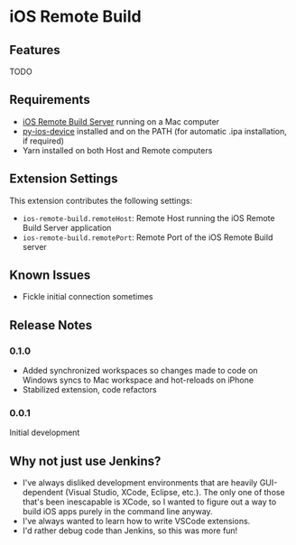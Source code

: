 # iOS Remote Build

## Features

TODO

## Requirements

- [iOS Remote Build Server](https://github.com/blakeglucas/ios-remote-build-server) running on a Mac computer
- [py-ios-device](https://github.com/YueChen-C/py-ios-device) installed and on the PATH (for automatic .ipa installation, if required)
- Yarn installed on both Host and Remote computers

## Extension Settings

This extension contributes the following settings:

- `ios-remote-build.remoteHost`: Remote Host running the iOS Remote Build Server application
- `ios-remote-build.remotePort`: Remote Port of the iOS Remote Build server

## Known Issues

- Fickle initial connection sometimes

## Release Notes

### 0.1.0

- Added synchronized workspaces so changes made to code on Windows syncs to Mac workspace and hot-reloads on iPhone
- Stabilized extension, code refactors

### 0.0.1

Initial development

## Why not just use Jenkins?

- I've always disliked development environments that are heavily GUI-dependent (Visual Studio, XCode, Eclipse, etc.). The only one of those that's been inescapable is XCode, so I wanted to figure out a way to build iOS apps purely in the command line anyway.
- I've always wanted to learn how to write VSCode extensions.
- I'd rather debug code than Jenkins, so this was more fun!

